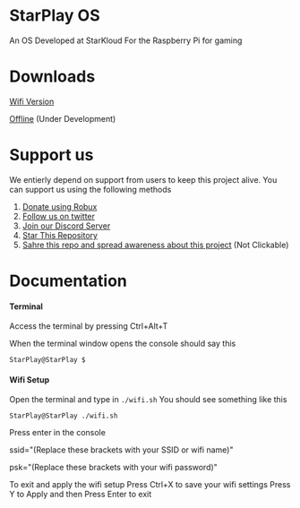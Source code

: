 # StarPlay OS

An OS Developed at StarKloud For the Raspberry Pi for gaming

# Downloads
 [Wifi Version]()
 
 
 [Offline]() (Under Development)
# Support us

 We entierly depend on support from users to keep this project alive. You can support us using the following methods
 
   1. [Donate using Robux]()
   2. [Follow us on twitter](https://twitter.com/Star_KIoud)
   3. [Join our Discord Server](https://discord.gg/rPQJfGBqa3)
   4. [Star This Repository](https://github.com/eshangonemad/StarPlay-OS/)
   5. [Sahre this repo and spread awareness about this project]() (Not Clickable)

# Documentation

#### Terminal
 
 Access the terminal by pressing Ctrl+Alt+T 
 
 When the terminal window opens the console should say this
 
 `StarPlay@StarPlay $` 
 
 #### Wifi Setup
 
 Open the terminal and type in `./wifi.sh`      You should see something like this
 
 `StarPlay@StarPlay ./wifi.sh`
 
 
Press enter in the console


ssid="(Replace these brackets with your SSID or wifi name)"


psk="(Replace these brackets with your wifi password)"

To exit and apply the wifi setup Press Ctrl+X to save your wifi settings Press Y to Apply and then Press Enter to exit

#### 


